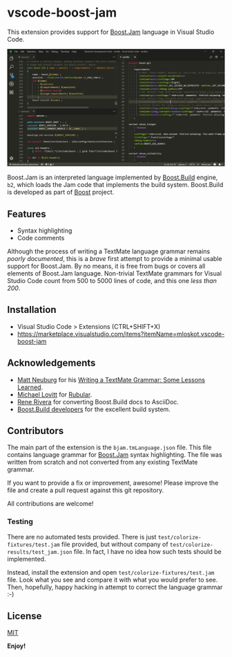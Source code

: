 # vscode-boost-jam

This extension provides support for [Boost.Jam](http://boost.org/build/)
language in Visual Studio Code.

![screenshot](images/screenshot.png)

Boost.Jam is an interpreted language implemented by [Boost.Build](http://boost.org/build/)
engine, `b2`, which loads the Jam code that implements the build system.
Boost.Build is developed as part of [Boost](https://boost.org) project.

## Features

- Syntax highlighting
- Code comments

Although the process of writing a TextMate language grammar remains
*poorly documented*, this is a *brave* first attempt to provide
a minimal usable support for Boost.Jam. By no means, it is free from
bugs or covers all elements of Boost.Jam language. Non-trivial TextMate
grammars for Visual Studio Code count from 500 to 5000 lines of code,
and this one *less than 200*.

## Installation

- Visual Studio Code > Extensions (CTRL+SHIFT+X)
- https://marketplace.visualstudio.com/items?itemName=mloskot.vscode-boost-jam

## Acknowledgements

- [Matt Neuburg](https://github.com/mattneub) for his [Writing a TextMate Grammar: Some Lessons Learned](http://www.apeth.com/nonblog/stories/textmatebundle.html).
- [Michael Lovitt](http://www.lovitt.net) for [Rubular](http://www.rubular.com/).
- [Rene Rivera](https://github.com/grafikrobot/) for converting Boost.Build docs to AsciiDoc.
- [Boost.Build developers](https://github.com/boostorg/build) for the excellent build system.

## Contributors

The main part of the extension is the `bjam.tmLanguage.json` file.
This file contains language grammar for [Boost.Jam](http://boost.org/build/) syntax highlighting.
The file was written from scratch and not converted from any existing TextMate grammar.

If you want to provide a fix or improvement, awesome!
Please improve the file and create a pull request against this git repository.

All contributions are welcome!

### Testing

There are no automated tests provided.
There is just `test/colorize-fixtures/test.jam` file provided,
but without company of `test/colorize-results/test_jam.json` file.
In fact, I have no idea how such tests should be implemented.

Instead, install the extension and open `test/colorize-fixtures/test.jam` file.
Look what you see and compare it with what you would prefer to see.
Then, hopefully, happy hacking in attempt to correct the language grammar :-)

## License

[MIT](https://github.com/twxs/vs.language.cmake/blob/master/LICENSE)

**Enjoy!**
